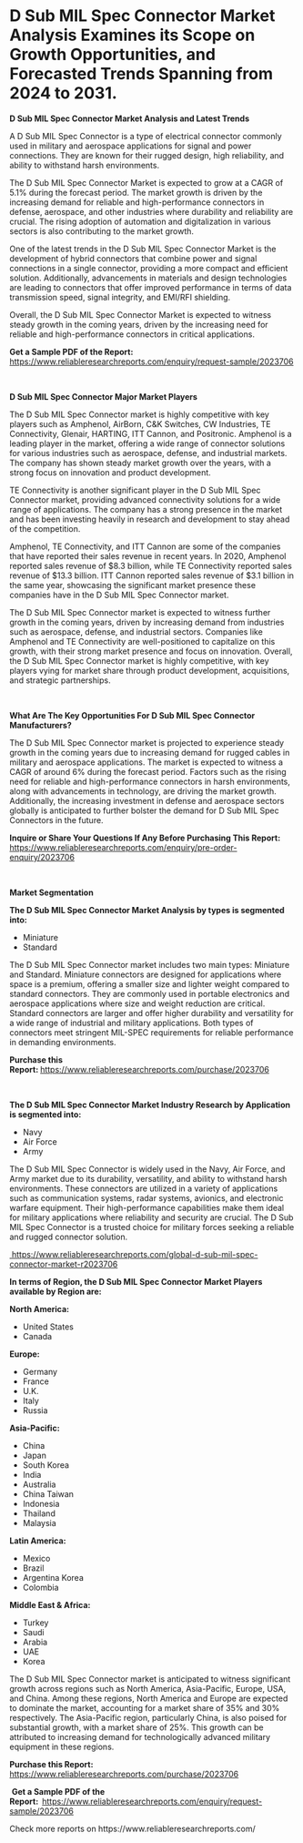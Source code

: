 <p><h1>D Sub MIL Spec Connector Market Analysis Examines its Scope on Growth Opportunities, and Forecasted Trends Spanning from 2024 to 2031.</h1></p><p><strong>D Sub MIL Spec Connector Market Analysis and Latest Trends</strong></p>
<p><p>A D Sub MIL Spec Connector is a type of electrical connector commonly used in military and aerospace applications for signal and power connections. They are known for their rugged design, high reliability, and ability to withstand harsh environments.</p><p>The D Sub MIL Spec Connector Market is expected to grow at a CAGR of 5.1% during the forecast period. The market growth is driven by the increasing demand for reliable and high-performance connectors in defense, aerospace, and other industries where durability and reliability are crucial. The rising adoption of automation and digitalization in various sectors is also contributing to the market growth.</p><p>One of the latest trends in the D Sub MIL Spec Connector Market is the development of hybrid connectors that combine power and signal connections in a single connector, providing a more compact and efficient solution. Additionally, advancements in materials and design technologies are leading to connectors that offer improved performance in terms of data transmission speed, signal integrity, and EMI/RFI shielding.</p><p>Overall, the D Sub MIL Spec Connector Market is expected to witness steady growth in the coming years, driven by the increasing need for reliable and high-performance connectors in critical applications.</p></p>
<p><strong>Get a Sample PDF of the Report:&nbsp;</strong> <a href="https://www.reliableresearchreports.com/enquiry/request-sample/2023706">https://www.reliableresearchreports.com/enquiry/request-sample/2023706</a></p>
<p>&nbsp;</p>
<p><strong>D Sub MIL Spec Connector Major Market Players</strong></p>
<p><p>The D Sub MIL Spec Connector market is highly competitive with key players such as Amphenol, AirBorn, C&K Switches, CW Industries, TE Connectivity, Glenair, HARTING, ITT Cannon, and Positronic. Amphenol is a leading player in the market, offering a wide range of connector solutions for various industries such as aerospace, defense, and industrial markets. The company has shown steady market growth over the years, with a strong focus on innovation and product development.</p><p>TE Connectivity is another significant player in the D Sub MIL Spec Connector market, providing advanced connectivity solutions for a wide range of applications. The company has a strong presence in the market and has been investing heavily in research and development to stay ahead of the competition.</p><p>Amphenol, TE Connectivity, and ITT Cannon are some of the companies that have reported their sales revenue in recent years. In 2020, Amphenol reported sales revenue of $8.3 billion, while TE Connectivity reported sales revenue of $13.3 billion. ITT Cannon reported sales revenue of $3.1 billion in the same year, showcasing the significant market presence these companies have in the D Sub MIL Spec Connector market.</p><p>The D Sub MIL Spec Connector market is expected to witness further growth in the coming years, driven by increasing demand from industries such as aerospace, defense, and industrial sectors. Companies like Amphenol and TE Connectivity are well-positioned to capitalize on this growth, with their strong market presence and focus on innovation. Overall, the D Sub MIL Spec Connector market is highly competitive, with key players vying for market share through product development, acquisitions, and strategic partnerships.</p></p>
<p>&nbsp;</p>
<p><strong>What Are The Key Opportunities For D Sub MIL Spec Connector Manufacturers?</strong></p>
<p><p>The D Sub MIL Spec Connector market is projected to experience steady growth in the coming years due to increasing demand for rugged cables in military and aerospace applications. The market is expected to witness a CAGR of around 6% during the forecast period. Factors such as the rising need for reliable and high-performance connectors in harsh environments, along with advancements in technology, are driving the market growth. Additionally, the increasing investment in defense and aerospace sectors globally is anticipated to further bolster the demand for D Sub MIL Spec Connectors in the future.</p></p>
<p><strong>Inquire or Share Your Questions If Any Before Purchasing This Report:</strong> <a href="https://www.reliableresearchreports.com/enquiry/pre-order-enquiry/2023706">https://www.reliableresearchreports.com/enquiry/pre-order-enquiry/2023706</a></p>
<p>&nbsp;</p>
<p><strong>Market Segmentation</strong></p>
<p><strong>The D Sub MIL Spec Connector Market Analysis by types is segmented into:</strong></p>
<p><ul><li>Miniature</li><li>Standard</li></ul></p>
<p><p>The D Sub MIL Spec Connector market includes two main types: Miniature and Standard. Miniature connectors are designed for applications where space is a premium, offering a smaller size and lighter weight compared to standard connectors. They are commonly used in portable electronics and aerospace applications where size and weight reduction are critical. Standard connectors are larger and offer higher durability and versatility for a wide range of industrial and military applications. Both types of connectors meet stringent MIL-SPEC requirements for reliable performance in demanding environments.</p></p>
<p><strong>Purchase this Report:&nbsp;</strong><a href="https://www.reliableresearchreports.com/purchase/2023706">https://www.reliableresearchreports.com/purchase/2023706</a></p>
<p>&nbsp;</p>
<p><strong>The D Sub MIL Spec Connector Market Industry Research by Application is segmented into:</strong></p>
<p><ul><li>Navy</li><li>Air Force</li><li>Army</li></ul></p>
<p><p>The D Sub MIL Spec Connector is widely used in the Navy, Air Force, and Army market due to its durability, versatility, and ability to withstand harsh environments. These connectors are utilized in a variety of applications such as communication systems, radar systems, avionics, and electronic warfare equipment. Their high-performance capabilities make them ideal for military applications where reliability and security are crucial. The D Sub MIL Spec Connector is a trusted choice for military forces seeking a reliable and rugged connector solution.</p></p>
<p><a href="https://www.reliableresearchreports.com/global-d-sub-mil-spec-connector-market-r2023706">&nbsp;https://www.reliableresearchreports.com/global-d-sub-mil-spec-connector-market-r2023706</a></p>
<p><strong>In terms of Region, the D Sub MIL Spec Connector Market Players available by Region are:</strong></p>
<p>
    <p> <strong> North America: </strong>
        <ul>
            <li>United States</li>
            <li>Canada</li>
        </ul>
        </p> 
    <p> <strong> Europe: </strong>
        <ul>
            <li>Germany</li>
            <li>France</li>
            <li>U.K.</li>
            <li>Italy</li>
            <li>Russia</li>
        </ul>
        </p> 
    <p> <strong> Asia-Pacific: </strong>
        <ul>
            <li>China</li>
            <li>Japan</li>
            <li>South Korea</li>
            <li>India</li>
            <li>Australia</li>
            <li>China Taiwan</li>
            <li>Indonesia</li>
            <li>Thailand</li>
            <li>Malaysia</li>
        </ul>
        </p> 
    <p> <strong> Latin America: </strong>
        <ul>
            <li>Mexico</li>
            <li>Brazil</li>
            <li>Argentina Korea</li>
            <li>Colombia</li>
        </ul>
        </p> 
    <p> <strong> Middle East & Africa: </strong>
        <ul>
            <li>Turkey</li>
            <li>Saudi</li>
            <li>Arabia</li>
            <li>UAE</li>
            <li>Korea</li>
        </ul>
    </p>
    </p>
<p><p>The D Sub MIL Spec Connector market is anticipated to witness significant growth across regions such as North America, Asia-Pacific, Europe, USA, and China. Among these regions, North America and Europe are expected to dominate the market, accounting for a market share of 35% and 30% respectively. The Asia-Pacific region, particularly China, is also poised for substantial growth, with a market share of 25%. This growth can be attributed to increasing demand for technologically advanced military equipment in these regions.</p></p>
<p><strong>Purchase this Report: </strong><a href="https://www.reliableresearchreports.com/purchase/2023706">https://www.reliableresearchreports.com/purchase/2023706</a></p>
<p>&nbsp;<strong>Get a Sample PDF of the Report:&nbsp;&nbsp;</strong><a href="https://www.reliableresearchreports.com/enquiry/request-sample/2023706">https://www.reliableresearchreports.com/enquiry/request-sample/2023706</a></p>
<p><strong></strong></p>
<p>Check more reports on https://www.reliableresearchreports.com/</p>